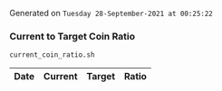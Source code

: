 Generated on `Tuesday 28-September-2021 at 00:25:22`

### Current to Target Coin Ratio
`current_coin_ratio.sh`

Date|Current|Target|Ratio
---|---|---|---
